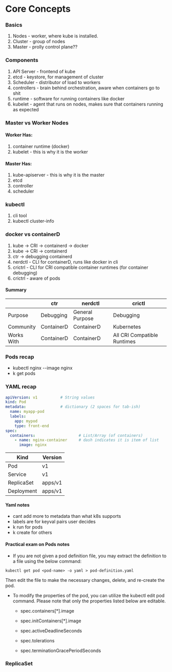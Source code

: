 # Core Concepts
### Basics
1. Nodes - worker, where kube is installed.
2. Cluster - group of nodes
3. Master - prolly control plane??

### Components
1. API Server - frontend of kube
2. etcd - keystore, for management of cluster
3. Scheduler - distributor of load to workers 
4. controllers - brain behind orchestration, aware when containers go to shit
5. runtime - software for running containers like docker
6. kubelet - agent that runs on nodes, makes sure that containers 
running as expected

### Master vs Worker Nodes
#### Worker Has:
1. container runtime (docker)
2. kubelet - this is why it is the worker

#### Master Has: 
1. kube-apiserver - this is why it is the master
2. etcd
3. controller
4. scheduler

### kubectl
1. cli tool
2. kubectl cluster-info 

### docker vs containerD

1. kube -> CRI -> containerd -> docker
2. kube -> CRI -> containerd
3. ctr -> debugging containerd
3. nerdctl - CLI for containerD, runs like docker in cli
4. crictrl - CLI for CRI compatible container runtimes (for container debugging)
5. crictrl - aware of pods

#### Summary
||ctr|nerdctl|crictl|
|-|-|-|-|
|Purpose|Debugging|General Purpose|Debugging|
|Community|ContainerD|ContainerD|Kubernetes|
|Works With|ContainerD|ContainerD|All CRI Compatible Runtimes|

### Pods recap
- kubectl nginx --image nginx
- k get pods

### YAML recap
```yml
apiVersion: v1          # String values
kind: Pod
metadata:               # dictionary (2 spaces for tab-ish)
  name: myapp-pod
  labels:
    app: mypod
    type: front-end
spec:
  containers:                   # List/Array (of containers)
    - name: nginx-container     # dash indicates it is item of list
      image: nginx
```
|Kind|Version|
|-|-|
|Pod|v1|
|Service|v1|
|ReplicaSet|apps/v1|
|Deployment|apps/v1|
#### Yaml notes
- cant add more to metadata than what k8s supports
- labels are for keyval pairs user decides 
- k run for pods
- k create for others

#### Practical exam on Pods notes
- If you are not given a pod definition file, you may extract the definition to a file using the below command:
```
kubectl get pod <pod-name> -o yaml > pod-definition.yaml
```
Then edit the file to make the necessary changes, delete, and re-create the pod.

- To modify the properties of the pod, you can utilize the kubectl edit pod <pod-name> command. Please note that only the properties listed below are editable.

  - spec.containers[*].image

  - spec.initContainers[*].image

  - spec.activeDeadlineSeconds

  - spec.tolerations

  - spec.terminationGracePeriodSeconds

### ReplicaSet











